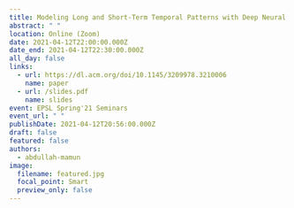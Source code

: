 ```yaml
---
title: Modeling Long and Short-Term Temporal Patterns with Deep Neural Networks
abstract: " "
location: Online (Zoom)
date: 2021-04-12T22:00:00.000Z
date_end: 2021-04-12T22:30:00.000Z
all_day: false
links:
  - url: https://dl.acm.org/doi/10.1145/3209978.3210006
    name: paper
  - url: /slides.pdf
    name: slides
event: EPSL Spring'21 Seminars
event_url: " "
publishDate: 2021-04-12T20:56:00.000Z
draft: false
featured: false
authors:
  - abdullah-mamun
image:
  filename: featured.jpg
  focal_point: Smart
  preview_only: false
---
```


